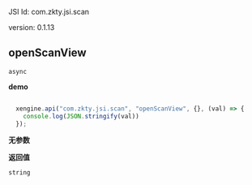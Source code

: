 

JSI Id: com.zkty.jsi.scan

version: 0.1.13



## openScanView
`async`

**demo**
``` js

  xengine.api("com.zkty.jsi.scan", "openScanView", {}, (val) => {
    console.log(JSON.stringify(val))
  });

``` 

**无参数**

**返回值**
``` js
string
``` 


    